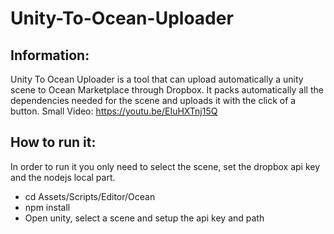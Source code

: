 # Unity-To-Ocean-Uploader

## Information:
Unity To Ocean Uploader is a tool that can upload automatically a unity scene to Ocean Marketplace through Dropbox.
It packs automatically all the dependencies needed for the scene and uploads it with the click of a button.
Small Video: https://youtu.be/EIuHXTnj15Q

## How to run it:
In order to run it you only need to select the scene, set the dropbox api key and the nodejs local part.
* cd Assets/Scripts/Editor/Ocean
* npm install
* Open unity, select a scene and setup the api key and path
